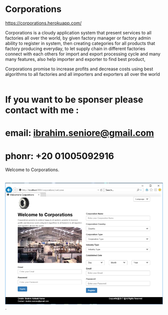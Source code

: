 # Corporations
  https://corporations.herokuapp.com/
  
 Corporations is a cloudy application system that present services to all factories all over the world, by given factory manager or factory admin ability to register in system, then creating categories for all products that factory producing everyday, to let supply chain in different factories connect with each others for import and export processing cycle and many many features, also help importer and exporter to find best product,
 
Corporations promise to increase profits and decrease costs using best algorithms to all factories and all importers and exporters all over the world                                                                           

# If you want to be sponser please contact with me :
# email: ibrahim.seniore@gmail.com
# phonr: +20 01005092916

Welcome to Corporations.                                                                                                                                                                                                                                               
![alt tag](https://raw.githubusercontent.com/ibrahim1hero1/commesa/master/readme/images/corporations.png).   
